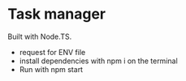 # Task manager
Built with Node.TS.
 - request for ENV file
 - install dependencies with npm i on the terminal
 - Run with npm start


